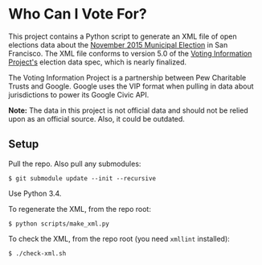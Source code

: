 # Who Can I Vote For?

This project contains a Python script to generate an XML file of open
elections data about the [November 2015 Municipal Election][sfelections]
in San Francisco.  The XML file conforms to version 5.0 of the
[Voting Information Project's][vip] election data spec, which is nearly
finalized.

The Voting Information Project is a partnership between Pew Charitable
Trusts and Google.  Google uses the VIP format when pulling in data
about jurisdictions to power its Google Civic API.

**Note:** The data in this project is not official data and should not
be relied upon as an official source.  Also, it could be outdated.


Setup
-----

Pull the repo.  Also pull any submodules:

    $ git submodule update --init --recursive

Use Python 3.4.

To regenerate the XML, from the repo root:

    $ python scripts/make_xml.py

To check the XML, from the repo root (you need `xmllint` installed):

    $ ./check-xml.sh


[sfelections]: http://www.sfgov2.org/index.aspx?page=599
[vip]: https://github.com/votinginfoproject/vip-specification
